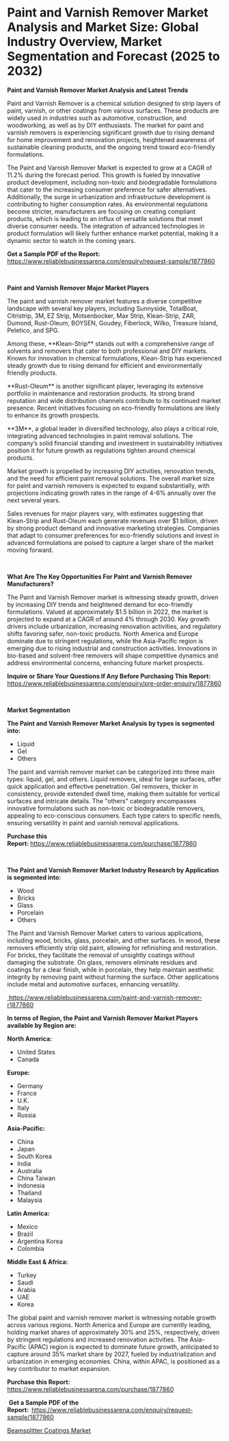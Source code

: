 <p><h1>Paint and Varnish Remover Market Analysis and Market Size: Global Industry Overview, Market Segmentation and Forecast (2025 to 2032)</h1></p><p><strong>Paint and Varnish Remover Market Analysis and Latest Trends</strong></p>
<p><p>Paint and Varnish Remover is a chemical solution designed to strip layers of paint, varnish, or other coatings from various surfaces. These products are widely used in industries such as automotive, construction, and woodworking, as well as by DIY enthusiasts. The market for paint and varnish removers is experiencing significant growth due to rising demand for home improvement and renovation projects, heightened awareness of sustainable cleaning products, and the ongoing trend toward eco-friendly formulations.</p><p>The Paint and Varnish Remover Market is expected to grow at a CAGR of 11.2% during the forecast period. This growth is fueled by innovative product development, including non-toxic and biodegradable formulations that cater to the increasing consumer preference for safer alternatives. Additionally, the surge in urbanization and infrastructure development is contributing to higher consumption rates. As environmental regulations become stricter, manufacturers are focusing on creating compliant products, which is leading to an influx of versatile solutions that meet diverse consumer needs. The integration of advanced technologies in product formulation will likely further enhance market potential, making it a dynamic sector to watch in the coming years.</p></p>
<p><strong>Get a Sample PDF of the Report:&nbsp;</strong> <a href="https://www.reliablebusinessarena.com/enquiry/request-sample/1877860?utm_campaign=2041&utm_medium=2&utm_source=Github&utm_content=ia&utm_term=31012025&utm_id=paint-and-varnish-remover">https://www.reliablebusinessarena.com/enquiry/request-sample/1877860</a></p>
<p>&nbsp;</p>
<p><strong>Paint and Varnish Remover Major Market Players</strong></p>
<p><p>The paint and varnish remover market features a diverse competitive landscape with several key players, including Sunnyside, TotalBoat, Citristrip, 3M, EZ Strip, Motsenbocker, Max Strip, Klean-Strip, ZAR, Dumond, Rust-Oleum, BOYSEN, Goudey, Fiberlock, Wilko, Treasure Island, Peletico, and SPG. </p><p>Among these, **Klean-Strip** stands out with a comprehensive range of solvents and removers that cater to both professional and DIY markets. Known for innovation in chemical formulations, Klean-Strip has experienced steady growth due to rising demand for efficient and environmentally friendly products.</p><p>**Rust-Oleum** is another significant player, leveraging its extensive portfolio in maintenance and restoration products. Its strong brand reputation and wide distribution channels contribute to its continued market presence. Recent initiatives focusing on eco-friendly formulations are likely to enhance its growth prospects.</p><p>**3M**, a global leader in diversified technology, also plays a critical role, integrating advanced technologies in paint removal solutions. The company’s solid financial standing and investment in sustainability initiatives position it for future growth as regulations tighten around chemical products.</p><p>Market growth is propelled by increasing DIY activities, renovation trends, and the need for efficient paint removal solutions. The overall market size for paint and varnish removers is expected to expand substantially, with projections indicating growth rates in the range of 4-6% annually over the next several years.</p><p>Sales revenues for major players vary, with estimates suggesting that Klean-Strip and Rust-Oleum each generate revenues over $1 billion, driven by strong product demand and innovative marketing strategies. Companies that adapt to consumer preferences for eco-friendly solutions and invest in advanced formulations are poised to capture a larger share of the market moving forward.</p></p>
<p>&nbsp;</p>
<p><strong>What Are The Key Opportunities For Paint and Varnish Remover Manufacturers?</strong></p>
<p><p>The Paint and Varnish Remover market is witnessing steady growth, driven by increasing DIY trends and heightened demand for eco-friendly formulations. Valued at approximately $1.5 billion in 2022, the market is projected to expand at a CAGR of around 4% through 2030. Key growth drivers include urbanization, increasing renovation activities, and regulatory shifts favoring safer, non-toxic products. North America and Europe dominate due to stringent regulations, while the Asia-Pacific region is emerging due to rising industrial and construction activities. Innovations in bio-based and solvent-free removers will shape competitive dynamics and address environmental concerns, enhancing future market prospects.</p></p>
<p><strong>Inquire or Share Your Questions If Any Before Purchasing This Report:</strong> <a href="https://www.reliablebusinessarena.com/enquiry/pre-order-enquiry/1877860?utm_campaign=2041&utm_medium=2&utm_source=Github&utm_content=ia&utm_term=31012025&utm_id=paint-and-varnish-remover">https://www.reliablebusinessarena.com/enquiry/pre-order-enquiry/1877860</a></p>
<p>&nbsp;</p>
<p><strong>Market Segmentation</strong></p>
<p><strong>The Paint and Varnish Remover Market Analysis by types is segmented into:</strong></p>
<p><ul><li>Liquid</li><li>Gel</li><li>Others</li></ul></p>
<p><p>The paint and varnish remover market can be categorized into three main types: liquid, gel, and others. Liquid removers, ideal for large surfaces, offer quick application and effective penetration. Gel removers, thicker in consistency, provide extended dwell time, making them suitable for vertical surfaces and intricate details. The "others" category encompasses innovative formulations such as non-toxic or biodegradable removers, appealing to eco-conscious consumers. Each type caters to specific needs, ensuring versatility in paint and varnish removal applications.</p></p>
<p><strong>Purchase this Report:&nbsp;</strong><a href="https://www.reliablebusinessarena.com/purchase/1877860?utm_campaign=2041&utm_medium=2&utm_source=Github&utm_content=ia&utm_term=31012025&utm_id=paint-and-varnish-remover">https://www.reliablebusinessarena.com/purchase/1877860</a></p>
<p>&nbsp;</p>
<p><strong>The Paint and Varnish Remover Market Industry Research by Application is segmented into:</strong></p>
<p><ul><li>Wood</li><li>Bricks</li><li>Glass</li><li>Porcelain</li><li>Others</li></ul></p>
<p><p>The Paint and Varnish Remover Market caters to various applications, including wood, bricks, glass, porcelain, and other surfaces. In wood, these removers efficiently strip old paint, allowing for refinishing and restoration. For bricks, they facilitate the removal of unsightly coatings without damaging the substrate. On glass, removers eliminate residues and coatings for a clear finish, while in porcelain, they help maintain aesthetic integrity by removing paint without harming the surface. Other applications include metal and automotive surfaces, enhancing versatility.</p></p>
<p><a href="https://www.reliablebusinessarena.com/paint-and-varnish-remover-r1877860?utm_campaign=2041&utm_medium=2&utm_source=Github&utm_content=ia&utm_term=31012025&utm_id=paint-and-varnish-remover">&nbsp;https://www.reliablebusinessarena.com/paint-and-varnish-remover-r1877860</a></p>
<p><strong>In terms of Region, the Paint and Varnish Remover Market Players available by Region are:</strong></p>
<p>
    <p> <strong> North America: </strong>
        <ul>
            <li>United States</li>
            <li>Canada</li>
        </ul>
        </p> 
    <p> <strong> Europe: </strong>
        <ul>
            <li>Germany</li>
            <li>France</li>
            <li>U.K.</li>
            <li>Italy</li>
            <li>Russia</li>
        </ul>
        </p> 
    <p> <strong> Asia-Pacific: </strong>
        <ul>
            <li>China</li>
            <li>Japan</li>
            <li>South Korea</li>
            <li>India</li>
            <li>Australia</li>
            <li>China Taiwan</li>
            <li>Indonesia</li>
            <li>Thailand</li>
            <li>Malaysia</li>
        </ul>
        </p> 
    <p> <strong> Latin America: </strong>
        <ul>
            <li>Mexico</li>
            <li>Brazil</li>
            <li>Argentina Korea</li>
            <li>Colombia</li>
        </ul>
        </p> 
    <p> <strong> Middle East & Africa: </strong>
        <ul>
            <li>Turkey</li>
            <li>Saudi</li>
            <li>Arabia</li>
            <li>UAE</li>
            <li>Korea</li>
        </ul>
    </p>
    </p>
<p><p>The global paint and varnish remover market is witnessing notable growth across various regions. North America and Europe are currently leading, holding market shares of approximately 30% and 25%, respectively, driven by stringent regulations and increased renovation activities. The Asia-Pacific (APAC) region is expected to dominate future growth, anticipated to capture around 35% market share by 2027, fueled by industrialization and urbanization in emerging economies. China, within APAC, is positioned as a key contributor to market expansion.</p></p>
<p><strong>Purchase this Report: </strong><a href="https://www.reliablebusinessarena.com/purchase/1877860?utm_campaign=2041&utm_medium=2&utm_source=Github&utm_content=ia&utm_term=31012025&utm_id=paint-and-varnish-remover">https://www.reliablebusinessarena.com/purchase/1877860</a></p>
<p>&nbsp;<strong>Get a Sample PDF of the Report:&nbsp;&nbsp;</strong><a href="https://www.reliablebusinessarena.com/enquiry/request-sample/1877860?utm_campaign=2041&utm_medium=2&utm_source=Github&utm_content=ia&utm_term=31012025&utm_id=paint-and-varnish-remover">https://www.reliablebusinessarena.com/enquiry/request-sample/1877860</a></p>
<p><strong></strong></p>
<p><p><a href="https://github.com/JakirUddin651/Market-Research-Report-List-1/blob/main/beamsplitter-coatings-market.md?utm_campaign=2041&utm_medium=2&utm_source=Github&utm_content=ia&utm_term=31012025&utm_id=paint-and-varnish-remover">Beamsplitter Coatings Market</a></p></p>
